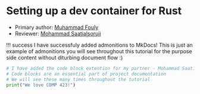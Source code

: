 # Setting up a dev container for Rust

* Primary author: [Muhammad Fouly](https://github.com/MuhammadDF)
* Reviewer: [Mohammad Saatialsoruji](https://github.com/meihab)

!!! success
    I have successfuly added admonitions to MkDocs!
    This is just an example of admonitions you will see
    throughout this tutorial for the purpose side content without diturbing document flow :)

``` py
# I have added the code block extention for my partner - Mohammad Saatialsoruji
# Code blocks are an essential part of project documentation
# We will see these many times throughout the tutorial
print("We love COMP 423!")
```
